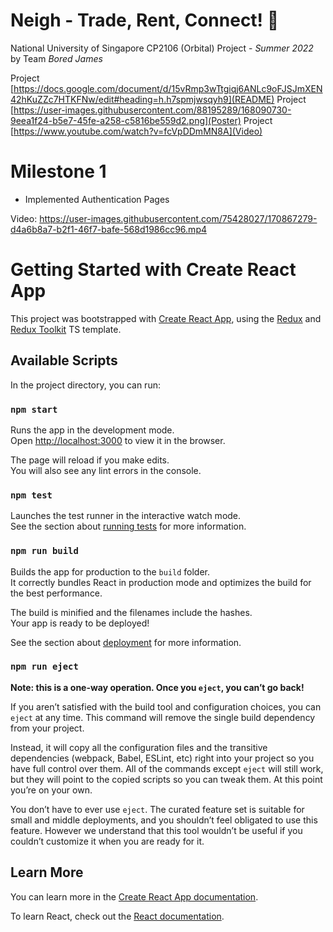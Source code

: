 # Neigh - Trade, Rent, Connect! 🐴

National University of Singapore CP2106 (Orbital) Project - _Summer 2022_
by Team _Bored James_

Project [https://docs.google.com/document/d/15vRmp3wTtgiqj6ANLc9oFJSJmXEN42hKuZZc7HTKFNw/edit#heading=h.h7spmjwsqyh9](README)
Project [https://user-images.githubusercontent.com/88195289/168090730-9eea1f24-b5e7-45fe-a258-c5816be559d2.png](Poster)
Project [https://www.youtube.com/watch?v=fcVpDDmMN8A](Video)

# Milestone 1
- Implemented Authentication Pages

Video: 
https://user-images.githubusercontent.com/75428027/170867279-d4a6b8a7-b2f1-46f7-bafe-568d1986cc96.mp4




# Getting Started with Create React App

This project was bootstrapped with [Create React App](https://github.com/facebook/create-react-app), using the [Redux](https://redux.js.org/) and [Redux Toolkit](https://redux-toolkit.js.org/) TS template.

## Available Scripts

In the project directory, you can run:

### `npm start`

Runs the app in the development mode.\
Open [http://localhost:3000](http://localhost:3000) to view it in the browser.

The page will reload if you make edits.\
You will also see any lint errors in the console.

### `npm test`

Launches the test runner in the interactive watch mode.\
See the section about [running tests](https://facebook.github.io/create-react-app/docs/running-tests) for more information.

### `npm run build`

Builds the app for production to the `build` folder.\
It correctly bundles React in production mode and optimizes the build for the best performance.

The build is minified and the filenames include the hashes.\
Your app is ready to be deployed!

See the section about [deployment](https://facebook.github.io/create-react-app/docs/deployment) for more information.

### `npm run eject`

**Note: this is a one-way operation. Once you `eject`, you can’t go back!**

If you aren’t satisfied with the build tool and configuration choices, you can `eject` at any time. This command will remove the single build dependency from your project.

Instead, it will copy all the configuration files and the transitive dependencies (webpack, Babel, ESLint, etc) right into your project so you have full control over them. All of the commands except `eject` will still work, but they will point to the copied scripts so you can tweak them. At this point you’re on your own.

You don’t have to ever use `eject`. The curated feature set is suitable for small and middle deployments, and you shouldn’t feel obligated to use this feature. However we understand that this tool wouldn’t be useful if you couldn’t customize it when you are ready for it.

## Learn More

You can learn more in the [Create React App documentation](https://facebook.github.io/create-react-app/docs/getting-started).

To learn React, check out the [React documentation](https://reactjs.org/).
